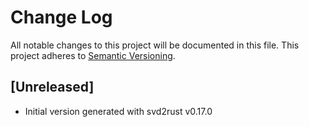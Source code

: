 # Change Log

All notable changes to this project will be documented in this file.
This project adheres to [Semantic Versioning](http://semver.org/).

## [Unreleased]

- Initial version generated with svd2rust v0.17.0
